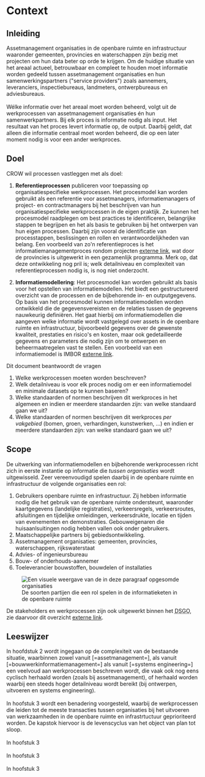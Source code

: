 # Context


## Inleiding
Assetmanagement organisaties in de openbare ruimte en infrastructuur waaronder gemeenten, provincies en waterschappen zijn bezig met projecten om hun data beter op orde te krijgen. Om de huidige situatie van het areaal actueel, betrouwbaar en compleet te houden moet informatie worden gedeeld tussen assetmanagement organisaties en hun samenwerkingspartners ("service providers") zoals aannemers, leveranciers, inspectiebureaus, landmeters, ontwerpbureaus en adviesbureaus.
<br><br>
Wélke informatie over het areaal moet worden beheerd, volgt uit de werkprocessen van assetmanagement organisaties én hun samenwerkpartners. Bij elk proces is informatie nodig als input. Het resultaat van het proces levert informatie op, de output. Daarbij geldt, dat alleen die informatie centraal moet worden beheerd, die op een later moment nodig is voor een ander werkproces.  

## Doel
CROW wil processen vastleggen met als doel:

1. **Referentieprocessen** publiceren voor toepassing op organisatiespecifieke werkprocessen. Het procesmodel kan worden gebruikt als een referentie voor assetmanagers, informatiemanagers of project- en contractmanagers bij het beschrijven van hun organisatiespecifieke werkprocessen in de eigen praktijk. Ze kunnen het procesmodel raadplegen om best practices te identificeren, belangrijke stappen te begrijpen en het als basis te gebruiken bij het ontwerpen van hun eigen processen. Daarbij zijn vooral de identificatie van processtappen, beslissingen en rollen en verantwoordelijkheden van belang. Een voorbeeld van zo'n referentieproces is het informatiemanagementproces rondom projecten [externe link](https://iampro-portaal.nl/Data-en-AM/Bouwwerk-informatiemanagement/BIM-Producten#Procesanalyse), wat door de provincies is uitgewerkt in een gezamenlijk programma. Merk op, dat deze ontwikkeling nog pril is; welk detailniveau en complexiteit van referentieprocessen nodig is, is nog niet onderzocht.

2. **Informatiemodellering**: Het procesmodel kan worden gebruikt als basis voor het opstellen van informatiemodellen. Het biedt een gestructureerd overzicht van de processen en de bijbehorende in- en outputgegevens. Op basis van het procesmodel kunnen informatiemodellen worden ontwikkeld die de gegevensvereisten en de relaties tussen de gegevens nauwkeurig definiëren. Het gaat hierbij om informatiemodellen die aangeven welke informatie wordt vastgelegd over assets in de openbare ruimte en infrastructuur, bijvoorbeeld gegevens over de gewenste kwaliteit, prestaties en risico's en kosten, maar ook gedetailleerde gegevens en parameters die nodig zijn om te ontwerpen en beheermaatregelen vast te stellen. Een voorbeeld van een informatiemodel is IMBOR [externe link](https://www.crow.nl/thema-s/management-openbare-ruimte/imbor/actuele-versie-imbor).


Dit document beantwoordt de vragen
1. Welke werkprocessen moeten worden beschreven? 
2. Welk detailniveau is voor elk proces nodig om er een informatiemodel en minimale datasets op te kunnen baseren?
3. Welke standaarden of normen beschrijven dit werkproces in het algemeen en indien er meerdere standaarden zijn: van welke standaard gaan we uit?
4. Welke standaarden of normen beschrijven dit werkproces *per vakgebied* (bomen, groen, verhardingen, kunstwerken, ...) en indien er meerdere standaarden zijn: van welke standaard gaan we uit?

## Scope
De uitwerking van informatiemodellen en bijbehorende werkprocessen richt zich in eerste instantie op informatie die *tussen organisaties*  wordt uitgewisseld. Zeer vereenvoudigd spelen daarbij in de openbare ruimte en infrastructuur de volgende organisaties een rol:


1. Gebruikers openbare ruimte en infrastructuur. Zij hebben informatie nodig die het gebruik van de openbare ruimte ondersteunt, waaronder kaartgegevens (landelijke registraties), verkeersregels, verkeersroutes, afsluitingen en tijdelijke omleidingen, verkeersdrukte, locatie en tijden van evenementen en demonstraties. Gebouweigenaren die huisaanlsuitingen nodig hebben vallen ook onder gebruikers. 
2. Maatschappelijke partners bij gebiedsontwikkeling. 
3. Assetmanagement organisaties: gemeenten, provincies, waterschappen, rijkswaterstaat
4. Advies- of ingenieursbureau
5. Bouw- of onderhouds-aannemer
6. Toeleverancier bouwstoffen, bouwdelen of installaties


<figure>
<img src="./h/media/informatieketen.png" alt="Een visuele weergave van de in deze paragraaf opgesomde organisaties">
<figcaption>De soorten partijen die een rol spelen in de informatieketen in de openbare ruimte</caption>
</figure>


De stakeholders en werkprocessen zijn ook uitgewerkt binnen het <abbr title="Digitaal Stelsel Gebouwde Omgeving">DSGO</abbr>, zie daarvoor dit overzicht [externe link](https://www.digigo.nu/over+dsgo/documenten+dsgo/2311955.aspx?t=Ketenlandschap-in-vogelvlucht-Centrale-repository).

## Leeswijzer
In hoofdstuk 2 wordt ingegaan op de complexiteit van de bestaande situatie, waarbinnen zowel vanuit [=assetmanagement=], als vanuit [=bouwwerkinformatiemanagement=] als vanuit [=systems engineering=] een veelvoud aan werkprocessen beschreven wordt, die vaak ook nog eens cyclisch herhaald worden (zoals bij assetmanagement), of herhaald worden waarbij een steeds hoger detailniveau wordt bereikt (bij ontwerpen, uitvoeren en systems engineering).
<br><br>
In hoofstuk 3 wordt een benadering voorgesteld, waarbij de werkprocessen die leiden tot de meeste transacties tussen organisaties bij het uitvoeren van werkzaamheden in de openbare ruimte en infrastrtuctuur geprioriteerd worden. De kapstok hiervoor is de levenscyclus van het object van plan tot sloop. 
<br><br>
In hoofstuk 3
<br><br>
In hoofstuk 3
<br><br>
In hoofstuk 3













